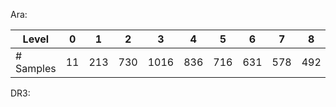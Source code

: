 
Ara:

| Level  | 0  | 1  | 2 | 3  | 4  | 5  | 6 | 7  | 8  | 9 | 10 |
| ------ |----| ---|----| ---|----| ---|----| ---|----| ---|---|
| # Samples | 11 | 213 |730 | 1016 |  836 |  716 |  631  | 578 |  492  | 513 | 13896|



DR3:

